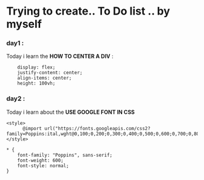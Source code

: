 # Trying to create.. To Do list .. by myself

### day1 : 
Today i learn the **HOW TO CENTER A DIV** :

``` 
    display: flex;
    justify-content: center;
    align-items: center;
    height: 100vh;
```
### day2 :
Today i learn about the **USE GOOGLE FONT IN CSS**

```
<style>
      @import url("https://fonts.googleapis.com/css2?family=Poppins:ital,wght@0,100;0,200;0,300;0,400;0,500;0,600;0,700;0,800;0,900;1,100;1,200;1,300;1,400;1,500;1,600;1,700;1,800;1,900&display=swap");
</style>
```

```
* {
    font-family: "Poppins", sans-serif;
    font-weight: 600;
    font-style: normal;
}

```